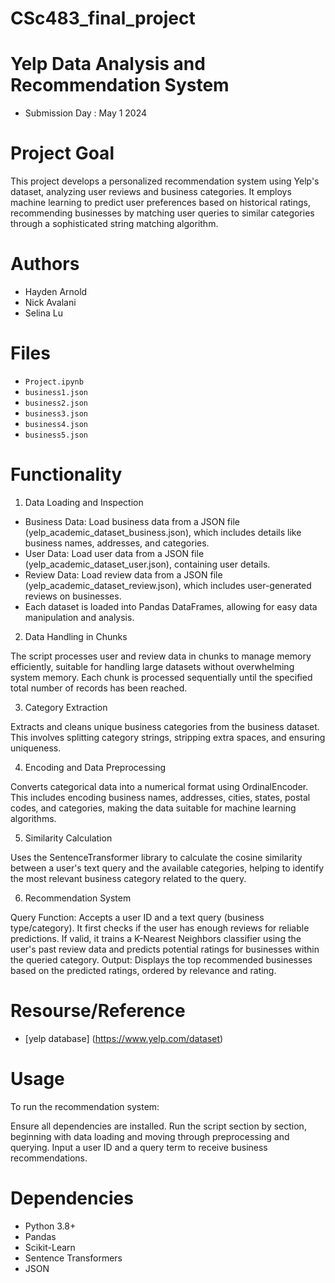 # CSc483_final_project
# Yelp Data Analysis and Recommendation System
- Submission Day : May 1 2024

# Project Goal
This project develops a personalized recommendation system using Yelp's dataset, analyzing user reviews and business categories. It employs machine learning to predict user preferences based on historical ratings, recommending businesses by matching user queries to similar categories through a sophisticated string matching algorithm.

# Authors
- Hayden Arnold
- Nick Avalani
- Selina Lu

# Files
- `Project.ipynb`
- `business1.json`
- `business2.json`
- `business3.json`
- `business4.json`
- `business5.json`


# Functionality
1. Data Loading and Inspection

- Business Data: Load business data from a JSON file (yelp_academic_dataset_business.json), which includes details like business names, addresses, and categories.
- User Data: Load user data from a JSON file (yelp_academic_dataset_user.json), containing user details.
- Review Data: Load review data from a JSON file (yelp_academic_dataset_review.json), which includes user-generated reviews on businesses.
- Each dataset is loaded into Pandas DataFrames, allowing for easy data manipulation and analysis.

2. Data Handling in Chunks

  The script processes user and review data in chunks to manage memory efficiently, suitable for handling large       datasets without overwhelming system memory. Each chunk is processed sequentially until the specified total   number of records has been reached.

3. Category Extraction

  Extracts and cleans unique business categories from the business dataset. This involves splitting category   strings, stripping extra spaces, and ensuring uniqueness.

4. Encoding and Data Preprocessing

  Converts categorical data into a numerical format using OrdinalEncoder. This includes encoding business names,   addresses, cities, states, postal codes, and categories, making the data suitable for machine learning algorithms.

5. Similarity Calculation

  Uses the SentenceTransformer library to calculate the cosine similarity between a user's text query and the   available categories, helping to identify the most relevant business category related to the query.

6. Recommendation System

  Query Function: Accepts a user ID and a text query (business type/category). It first checks if the user has    enough reviews for reliable predictions. If valid, it trains a K-Nearest Neighbors classifier using the user's     past review data and predicts potential ratings for businesses within the queried category.
  Output: Displays the top recommended businesses based on the predicted ratings, ordered by relevance and rating.

# Resourse/Reference 
- [yelp database] (https://www.yelp.com/dataset)


# Usage
To run the recommendation system:

Ensure all dependencies are installed.
Run the script section by section, beginning with data loading and moving through preprocessing and querying.
Input a user ID and a query term to receive business recommendations.

# Dependencies
- Python 3.8+
- Pandas
- Scikit-Learn
- Sentence Transformers
- JSON
